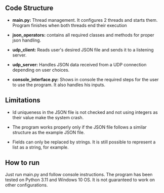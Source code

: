 ## Code Structure

* **main.py:** Thread management. It configures 2 threads and starts them. Program finishes when both threads end their execution

* **json_operators:** contains all required classes and methods for proper json handling.

* **udp_client:** Reads user's desired JSON file and sends it to a listening server.

* **udp_server:** Handles JSON data received from a UDP connection depending on user choices.

* **console_interface.py:** Shows in console the required steps for the user to use the program. It also handles his inputs.


## Limitations

* Id uniqueness in the JSON file is not checked and not using integers as their value make the system crash.

* The program works properly only if the JSON file follows a similar structure as the example JSON file.

* Fields can only be replaced by strings. It is still possible to represent a list as a string, for example.

## How to run

Just run main.py and follow console instructions. The program has been tested on Python 3.11 and Windows 10 OS. It is
not guaranteed to work on other configurations.